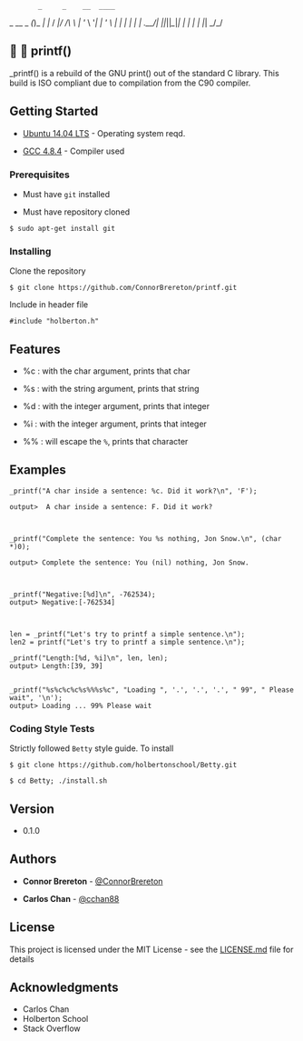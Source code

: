           _     _    __  ____  
  _ __ _ _(_)_ _| |_ / _|/ /\ \ 
 | '_ \ '_| | ' \  _|  _| |  | |
 | .__/_| |_|_||_\__|_| | |  | |
 |_|                     \_\/_/ 

## :arrows_counterclockwise: :wrench: printf()

_printf() is a rebuild of the GNU print() out of the standard C library. This build is ISO compliant due to compilation from the C90 compiler. 


## Getting Started

* [Ubuntu 14.04 LTS](http://releases.ubuntu.com/14.04/) - Operating system reqd.

* [GCC 4.8.4](https://gcc.gnu.org/gcc-4.8/) - Compiler used


### Prerequisites

* Must have `git` installed

* Must have repository cloned

```
$ sudo apt-get install git
```


### Installing

Clone the repository

```
$ git clone https://github.com/ConnorBrereton/printf.git
```
Include in header file

```
#include "holberton.h"
```


## Features

* %c : with the char argument, prints that char

* %s : with the string argument, prints that string

* %d : with the integer argument, prints that integer

* %i : with the integer argument, prints that integer

* %% : will escape the `%`, prints that character



## Examples

```
_printf("A char inside a sentence: %c. Did it work?\n", 'F');

output>  A char inside a sentence: F. Did it work?



_printf("Complete the sentence: You %s nothing, Jon Snow.\n", (char *)0);

output> Complete the sentence: You (nil) nothing, Jon Snow.



_printf("Negative:[%d]\n", -762534);
output> Negative:[-762534]



len = _printf("Let's try to printf a simple sentence.\n");
len2 = printf("Let's try to printf a simple sentence.\n");

_printf("Length:[%d, %i]\n", len, len);
output> Length:[39, 39]


_printf("%s%c%c%c%s%%%s%c", "Loading ", '.', '.', '.', " 99", " Please wait", '\n');
output> Loading ... 99% Please wait
```



### Coding Style Tests

Strictly followed `Betty` style guide. To install

```
$ git clone https://github.com/holbertonschool/Betty.git

$ cd Betty; ./install.sh
```


## Version

* 0.1.0



## Authors

* **Connor Brereton** - [@ConnorBrereton](https://github.com/ConnorBrereton/printf)

* **Carlos Chan** - [@cchan88](https://github.com/cchan88)



## License

This project is licensed under the MIT License - see the [LICENSE.md](LICENSE.md) file for details



## Acknowledgments

* Carlos Chan
* Holberton School
* Stack Overflow
